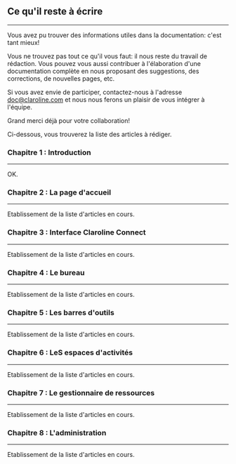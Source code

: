 ## Ce qu'il reste à écrire

---

Vous avez pu trouver des informations utiles dans la documentation: c'est tant mieux!

Vous ne trouvez pas tout ce qu'il vous faut: il nous reste du travail de rédaction. Vous pouvez vous aussi contribuer à l'élaboration d'une documentation complète en nous proposant des suggestions, des corrections, de nouvelles pages, etc.

Si vous avez envie de participer, contactez-nous à l'adresse  <doc@claroline.com> et nous nous ferons un plaisir de vous intégrer à l'équipe.

Grand merci déjà pour votre collaboration!

Ci-dessous, vous trouverez la liste des articles à rédiger.

### Chapitre 1 : Introduction

---

OK. 

### Chapitre 2 : La page d'accueil

---
Etablissement de la liste d'articles en cours. 

### Chapitre 3 : Interface Claroline Connect

---
Etablissement de la liste d'articles en cours. 

### Chapitre 4 : Le bureau

---
Etablissement de la liste d'articles en cours. 

### Chapitre 5 : Les barres d'outils

---
Etablissement de la liste d'articles en cours. 

### Chapitre 6 : LeS espaces d'activités

---
Etablissement de la liste d'articles en cours. 

### Chapitre 7 : Le gestionnaire de ressources

---
Etablissement de la liste d'articles en cours. 

### Chapitre 8 : L'administration

---
Etablissement de la liste d'articles en cours. 


